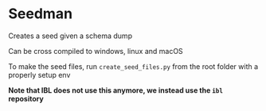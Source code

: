 # Seedman

Creates a seed given a schema dump

Can be cross compiled to windows, linux and macOS

To make the seed files, run ``create_seed_files.py`` from the root folder with a properly setup env

**Note that IBL does not use this anymore, we instead use the ``ibl`` repository**
